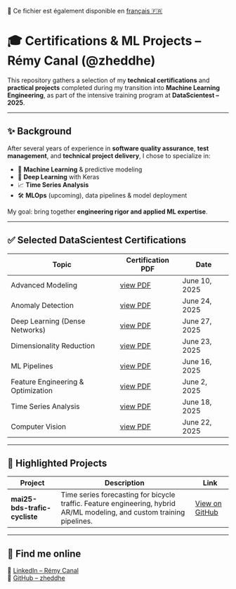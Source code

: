 📘 Ce fichier est également disponible en [français 🇫🇷](./README.md)

# 🎓 Certifications & ML Projects – Rémy Canal (@zheddhe)

This repository gathers a selection of my **technical certifications** and **practical projects** completed during my transition into **Machine Learning Engineering**, as part of the intensive training program at **DataScientest – 2025**.

---

## ✨ Background

After several years of experience in **software quality assurance**, **test management**, and **technical project delivery**, I chose to specialize in:
- 🧠 **Machine Learning** & predictive modeling
- 🔬 **Deep Learning** with Keras
- 📈 **Time Series Analysis**
- 🛠 **MLOps** (upcoming), data pipelines & model deployment

My goal: bring together **engineering rigor and applied ML expertise**.

---

## ✅ Selected DataScientest Certifications

| Topic                              | Certification PDF                                                                                   | Date          |
| ---------------------------------- | --------------------------------------------------------------------------------------------------- | ------------- |
| Advanced Modeling                  | [view PDF](./certification_datascientest/2025-06-10_advanced_classification_with_scikit_learn.pdf)  | June 10, 2025 |
| Anomaly Detection                  | [view PDF](./certification_datascientest/2025-06-24_anomaly_detection.pdf)                          | June 24, 2025 |
| Deep Learning (Dense Networks)     | [view PDF](./certification_datascientest/2025-06-27_dense_neural_networks_with_keras.pdf)           | June 27, 2025 |
| Dimensionality Reduction           | [view PDF](./certification_datascientest/2025-06-23_dimensionality_reduction_with_scikit_learn.pdf) | June 23, 2025 |
| ML Pipelines                       | [view PDF](./certification_datascientest/2025-06-16_pipeline.pdf)                                   | June 16, 2025 |
| Feature Engineering & Optimization | [view PDF](./certification_datascientest/2025-06-02_feature_engineering_and_optimisation.pdf)       | June 2, 2025  |
| Time Series Analysis               | [view PDF](./certification_datascientest/2025-06-18_time_series_analysis_with_python.pdf)           | June 18, 2025 |
| Computer Vision                    | [view PDF](./certification_datascientest/2025-06-22_computer_vision_with_opencv.pdf)                | June 22, 2025 |

---

## 📁 Highlighted Projects

| Project | Description | Link |
|--------|-------------|------|
| **mai25-bds-trafic-cycliste** | Time series forecasting for bicycle traffic. Feature engineering, hybrid AR/ML modeling, and custom training pipelines. | [View on GitHub](https://github.com/zheddhe/mai25-bds-trafic-cycliste) |

---

## 🔗 Find me online

📇 [LinkedIn – Rémy Canal](https://www.linkedin.com/in/remycanal/)  
💼 [GitHub – zheddhe](https://github.com/zheddhe)
